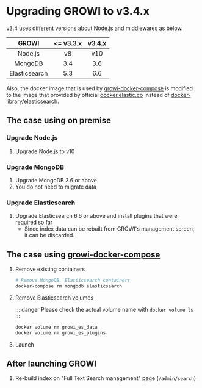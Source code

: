 # Upgrading GROWI to v3.4.x

v3.4 uses different versions about Node.js and middlewares as below.

| GROWI | <= v3.3.x | v3.4.x |
| :---: | :---: | :---: |
| Node.js | v8 | v10 |
| MongoDB | 3.4 | 3.6 |
| Elasticsearch | 5.3 | 6.6 |

Also, the docker image that is used by [growi-docker-compose](https://github.com/growilabs/growi-docker-compose) is modified to the image that provided by official [docker.elastic.co](https://www.docker.elastic.co/) instead of [docker-library/elasticsearch](https://github.com/docker-library/elasticsearch/blob/6854914f0b890840c75b6db9eeaefbc26177df9c/5/Dockerfile).


## The case using on premise

### Upgrade Node.js

1. Upgrade Node.js to v10

### Upgrade MongoDB

1. Upgrade MongoDB 3.6 or above
1. You do not need to migrate data

### Upgrade Elasticsearch

1. Upgrade Elasticsearch 6.6 or above and install plugins that were required so far
    - Since index data can be rebuilt from GROWI's management screen, it can be discarded.

## The case using [growi-docker-compose](https://github.com/growilabs/growi-docker-compose)

1. Remove existing containers

    ```bash
    # Remove MongoDB, Elasticsearch containers
    docker-compose rm mongodb elasticsearch
    ```

1. Remove Elasticsearch volumes

    ::: danger
    Please check the actual volume name with `docker volume ls`
    :::

    ```bash
    docker volume rm growi_es_data
    docker volume rm growi_es_plugins
    ```

1. Launch

## After launching GROWI

1. Re-build index on "Full Text Search management" page (`/admin/search`)